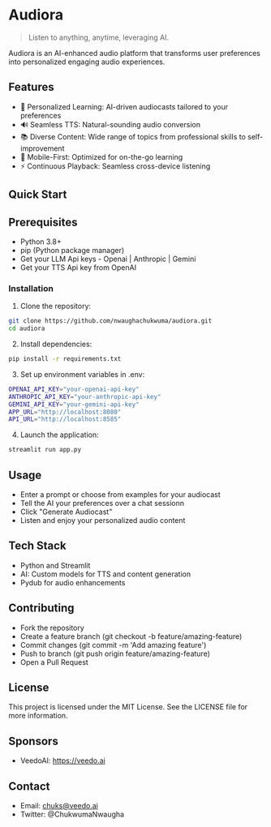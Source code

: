 # Audiora

> Listen to anything, anytime, leveraging AI.

Audiora is an AI-enhanced audio platform that transforms user preferences into personalized engaging audio experiences.

## Features

- 🎯 Personalized Learning: AI-driven audiocasts tailored to your preferences
- 🔊 Seamless TTS: Natural-sounding audio conversion
- 📚 Diverse Content: Wide range of topics from professional skills to self-improvement
- 📱 Mobile-First: Optimized for on-the-go learning
- ⚡ Continuous Playback: Seamless cross-device listening

## Quick Start

## Prerequisites

- Python 3.8+
- pip (Python package manager)
- Get your LLM Api keys - Openai | Anthropic | Gemini
- Get your TTS Api key from OpenAI

### Installation

1. Clone the repository:

```bash
git clone https://github.com/nwaughachukwuma/audiora.git
cd audiora
```

2. Install dependencies:

```bash
pip install -r requirements.txt
```

3. Set up environment variables in .env:

```bash
OPENAI_API_KEY="your-openai-api-key"
ANTHROPIC_API_KEY="your-anthropic-api-key"
GEMINI_API_KEY="your-gemini-api-key"
APP_URL="http://localhost:8080"
API_URL="http://localhost:8585"
```

4. Launch the application:

```bash
streamlit run app.py
```

## Usage

- Enter a prompt or choose from examples for your audiocast
- Tell the AI your preferences over a chat sessionn
- Click "Generate Audiocast"
- Listen and enjoy your personalized audio content

## Tech Stack

- Python and Streamlit
- AI: Custom models for TTS and content generation
- Pydub for audio enhancements

## Contributing

- Fork the repository
- Create a feature branch (git checkout -b feature/amazing-feature)
- Commit changes (git commit -m 'Add amazing feature')
- Push to branch (git push origin feature/amazing-feature)
- Open a Pull Request

## License

This project is licensed under the MIT License. See the LICENSE file for more information.

## Sponsors

- VeedoAI: https://veedo.ai

## Contact

- Email: chuks@veedo.ai
- Twitter: @ChukwumaNwaugha
